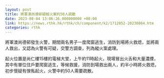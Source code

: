 ```yaml
---
layout: post
title: 將軍澳尚德邨疑縱火案約50人疏散
date: 2023-08-04 13:06:26.000000000 +08:00
link: https://news.rthk.hk/rthk/ch/component/k2/1712052-20230804.htm
categories: rthk
---
```


將軍澳尚德邨發生火警，期間兩名男子一度爬窗逃生，消防到場將火救熄，並將兩人救出，又認為火警有可疑，交警方調查，列為縱火案處理。

起火位置是尚仁樓15樓的電梯大堂，上午約11時起火，現場冒出火舌和大量濃煙，其中有單位住戶要爬窗逃生，等候救援，消防到場救出兩人，約半小時將火救熄，初步懷疑有傢俬起火，火警中約50人需要疏散。
